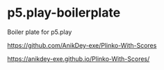 # p5.play-boilerplate
Boiler plate for p5.play

https://github.com/AnikDey-exe/Plinko-With-Scores

https://anikdey-exe.github.io/Plinko-With-Scores/
